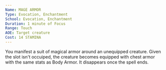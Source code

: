 ```yaml
---
Name: MAGE ARMOR
Type: Evocation, Enchantment
School: Evocation, Enchantment
Duration: 1 minute of Focus 
Range: Touch
AOE: Target creature
Cost: 14 STAMINA
---
```

You manifest a suit of magical armor around an unequipped creature. Given the slot isn't occuiped, the creature becomes equipped with chest armor with the same stats as Body Armor. It disappears once the spell ends.